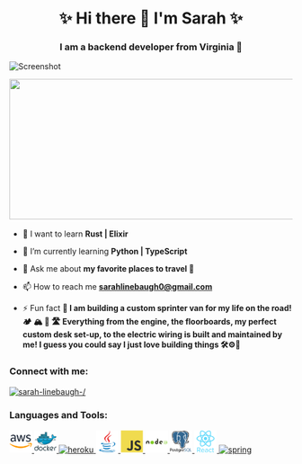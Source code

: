 <h1 align="center">✨ Hi there 🍃 I'm Sarah ✨</h1>
<h3 align="center">I am a backend developer from Virginia 🌄</h3>

![Screenshot](https://user-images.githubusercontent.com/95251726/192926041-288001d0-6fb0-4b54-9154-c7a5f818046b.png)

<img src="https://user-images.githubusercontent.com/95251726/192926041-288001d0-6fb0-4b54-9154-c7a5f818046b.png" width="1000" height="250" />

- 🔭 I want to learn **Rust | Elixir**

- 🌱 I’m currently learning **Python | TypeScript**

- 💬 Ask me about **my favorite places to travel 🚐**

- 📫 How to reach me **sarahlinebaugh0@gmail.com**

- ⚡ Fun fact **🚐 I am building a custom sprinter van for my life on the road! 🏕 🏔 🗾 🛣 Everything from the engine, the floorboards, my perfect custom desk set-up, to the electric wiring is built and maintained by me! I guess you could say I just love building things 🛠⚙️🔧**

<h3 align="left">Connect with me:</h3>
<p align="left">
<a href="https://linkedin.com/in/sarah-linebaugh-/" target="blank"><img align="center" src="https://raw.githubusercontent.com/rahuldkjain/github-profile-readme-generator/master/src/images/icons/Social/linked-in-alt.svg" alt="sarah-linebaugh-/" height="30" width="40" /></a>
</p>

<h3 align="left">Languages and Tools:</h3>
<p align="left"> <a href="https://aws.amazon.com" target="_blank" rel="noreferrer"> <img src="https://raw.githubusercontent.com/devicons/devicon/master/icons/amazonwebservices/amazonwebservices-original-wordmark.svg" alt="aws" width="40" height="40"/> </a> <a href="https://www.docker.com/" target="_blank" rel="noreferrer"> <img src="https://raw.githubusercontent.com/devicons/devicon/master/icons/docker/docker-original-wordmark.svg" alt="docker" width="40" height="40"/> </a> <a href="https://heroku.com" target="_blank" rel="noreferrer"> <img src="https://www.vectorlogo.zone/logos/heroku/heroku-icon.svg" alt="heroku" width="40" height="40"/> </a> <a href="https://www.java.com" target="_blank" rel="noreferrer"> <img src="https://raw.githubusercontent.com/devicons/devicon/master/icons/java/java-original.svg" alt="java" width="40" height="40"/> </a> <a href="https://developer.mozilla.org/en-US/docs/Web/JavaScript" target="_blank" rel="noreferrer"> <img src="https://raw.githubusercontent.com/devicons/devicon/master/icons/javascript/javascript-original.svg" alt="javascript" width="40" height="40"/> </a> <a href="https://nodejs.org" target="_blank" rel="noreferrer"> <img src="https://raw.githubusercontent.com/devicons/devicon/master/icons/nodejs/nodejs-original-wordmark.svg" alt="nodejs" width="40" height="40"/> </a> <a href="https://www.postgresql.org" target="_blank" rel="noreferrer"> <img src="https://raw.githubusercontent.com/devicons/devicon/master/icons/postgresql/postgresql-original-wordmark.svg" alt="postgresql" width="40" height="40"/> </a> <a href="https://reactjs.org/" target="_blank" rel="noreferrer"> <img src="https://raw.githubusercontent.com/devicons/devicon/master/icons/react/react-original-wordmark.svg" alt="react" width="40" height="40"/> </a> <a href="https://spring.io/" target="_blank" rel="noreferrer"> <img src="https://www.vectorlogo.zone/logos/springio/springio-icon.svg" alt="spring" width="40" height="40"/> </a> </p>
